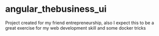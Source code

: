 # angular_thebusiness_ui
Project created for my friend entrepreneurship, also I expect this to be a great exercise for my web development skill and some docker tricks
